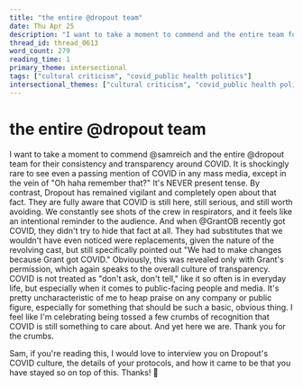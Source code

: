 ```yaml
---
title: "the entire @dropout team"
date: Thu Apr 25
description: "I want to take a moment to commend and the entire team for their consistency and transparency around COVID."
thread_id: thread_0613
word_count: 279
reading_time: 1
primary_theme: intersectional
tags: ["cultural criticism", "covid_public health politics"]
intersectional_themes: ["cultural criticism", "covid_public health politics"]
---
```


# the entire @dropout team

I want to take a moment to commend @samreich and the entire @dropout team for their consistency and transparency around COVID. It is shockingly rare to see even a passing mention of COVID in any mass media, except in the vein of "Oh haha remember that?" It's NEVER present tense. By contrast, Dropout has remained vigilant and completely open about that fact. They are fully aware that COVID is still here, still serious, and still worth avoiding. We constantly see shots of the crew in respirators, and it feels like an intentional reminder to the audience. And when @GrantOB recently got COVID, they didn't try to hide that fact at all. They had substitutes that we wouldn't have even noticed were replacements, given the nature of the revolving cast, but still specifically pointed out "We had to make changes because Grant got COVID." Obviously, this was revealed only with Grant's permission, which again speaks to the overall culture of transparency. COVID is not treated as "don't ask, don't tell," like it so often is in everyday life, but especially when it comes to public-facing people and media. It's pretty uncharacteristic of me to heap praise on any company or public figure, especially for something that should be such a basic, obvious thing. I feel like I'm celebrating being tossed a few crumbs of recognition that COVID is still something to care about. And yet here we are. Thank you for the crumbs.

Sam, if you're reading this, I would love to interview you on Dropout's COVID culture, the details of your protocols, and how it came to be that you have stayed so on top of this. Thanks! 💖